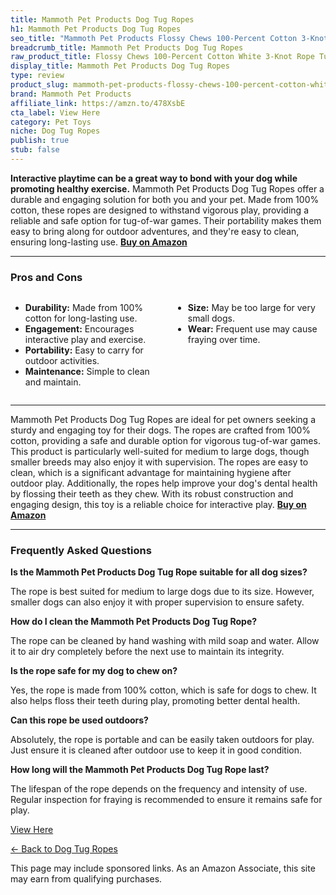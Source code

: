 ```yaml
---
title: Mammoth Pet Products Dog Tug Ropes
h1: Mammoth Pet Products Dog Tug Ropes
seo_title: "Mammoth Pet Products Flossy Chews 100-Percent Cotton 3-Knot\u2026"
breadcrumb_title: Mammoth Pet Products Dog Tug Ropes
raw_product_title: Flossy Chews 100-Percent Cotton White 3-Knot Rope Tug, Large, 25-Inch
display_title: Mammoth Pet Products Dog Tug Ropes
type: review
product_slug: mammoth-pet-products-flossy-chews-100-percent-cotton-white-3-knot-rope-543d203f
brand: Mammoth Pet Products
affiliate_link: https://amzn.to/478XsbE
cta_label: View Here
category: Pet Toys
niche: Dog Tug Ropes
publish: true
stub: false
---
```


<div id="intro" class="full-width">
  <p><strong>Interactive playtime can be a great way to bond with your dog while promoting healthy exercise.</strong> Mammoth Pet Products Dog Tug Ropes offer a durable and engaging solution for both you and your pet. Made from 100% cotton, these ropes are designed to withstand vigorous play, providing a reliable and safe option for tug-of-war games. Their portability makes them easy to bring along for outdoor adventures, and they're easy to clean, ensuring long-lasting use. <a href="https://amzn.to/478XsbE" rel="nofollow sponsored noopener" target="_blank"><strong>Buy on Amazon</strong></a></p>
</div>

<hr />
<h3 id="pros-cons">Pros and Cons</h3>
<div class="pc-grid" style="display:grid;grid-template-columns:1fr 1fr;gap:16px;">
  <ul>
    <li><strong>Durability:</strong> Made from 100% cotton for long-lasting use.</li>
    <li><strong>Engagement:</strong> Encourages interactive play and exercise.</li>
    <li><strong>Portability:</strong> Easy to carry for outdoor activities.</li>
    <li><strong>Maintenance:</strong> Simple to clean and maintain.</li>
  </ul>
  <ul>
    <li><strong>Size:</strong> May be too large for very small dogs.</li>
    <li><strong>Wear:</strong> Frequent use may cause fraying over time.</li>
  </ul>
</div>
<hr />

<div class="full-width">
  <p>Mammoth Pet Products Dog Tug Ropes are ideal for pet owners seeking a sturdy and engaging toy for their dogs. The ropes are crafted from 100% cotton, providing a safe and durable option for vigorous tug-of-war games. This product is particularly well-suited for medium to large dogs, though smaller breeds may also enjoy it with supervision. The ropes are easy to clean, which is a significant advantage for maintaining hygiene after outdoor play. Additionally, the ropes help improve your dog's dental health by flossing their teeth as they chew. With its robust construction and engaging design, this toy is a reliable choice for interactive play. <a href="https://amzn.to/478XsbE" rel="nofollow sponsored noopener" target="_blank"><strong>Buy on Amazon</strong></a></p>
</div>

<hr />
<h3 id="faqs">Frequently Asked Questions</h3>

<p><strong>Is the Mammoth Pet Products Dog Tug Rope suitable for all dog sizes?</strong></p>
<p>The rope is best suited for medium to large dogs due to its size. However, smaller dogs can also enjoy it with proper supervision to ensure safety.</p>

<p><strong>How do I clean the Mammoth Pet Products Dog Tug Rope?</strong></p>
<p>The rope can be cleaned by hand washing with mild soap and water. Allow it to air dry completely before the next use to maintain its integrity.</p>

<p><strong>Is the rope safe for my dog to chew on?</strong></p>
<p>Yes, the rope is made from 100% cotton, which is safe for dogs to chew. It also helps floss their teeth during play, promoting better dental health.</p>

<p><strong>Can this rope be used outdoors?</strong></p>
<p>Absolutely, the rope is portable and can be easily taken outdoors for play. Just ensure it is cleaned after outdoor use to keep it in good condition.</p>

<p><strong>How long will the Mammoth Pet Products Dog Tug Rope last?</strong></p>
<p>The lifespan of the rope depends on the frequency and intensity of use. Regular inspection for fraying is recommended to ensure it remains safe for play.</p>
<p><a class="btn" href="https://amzn.to/478XsbE" target="_blank" rel="nofollow sponsored noopener">View Here</a></p>
<p><a href="/roundups/pet-toys/dog-tug-ropes/">← Back to Dog Tug Ropes</a></p>
<aside class="disclosure">This page may include sponsored links. As an Amazon Associate, this site may earn from qualifying purchases.</aside>
